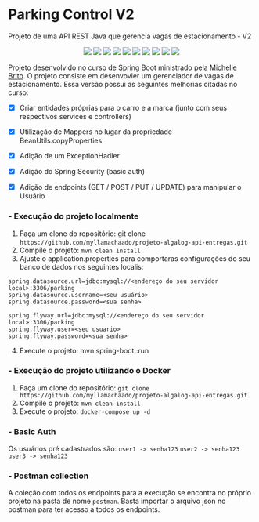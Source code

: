 # Parking Control V2
Projeto de uma API REST Java que gerencia vagas de estacionamento - V2

<p align="center">
    <a alt="Java">
          <img src="https://img.shields.io/badge/Java-v17-blue.svg" />
    </a>
    <a alt="Spring Boot">
        <img src="https://img.shields.io/badge/Spring_Boot-v3.1.0-red.svg" />
    </a>
    <a alt="Spring Security">
        <img src="https://img.shields.io/badge/Spring_Security-v5.3.1-blueviolet.svg" />
    </a>
  <a alt="Maven">
        <img src="https://img.shields.io/badge/Maven-v3.1.1-orange.svg" />
  </a>
    <a alt="JPA">
        <img src="https://img.shields.io/badge/JPA-v3.1.0-brightgreen.svg" />
    </a>
     <a alt="Validation">
        <img src="https://img.shields.io/badge/Validation-v3.0.2-red.svg" />
  </a>
     <a alt="Model Mapper">
        <img src="https://img.shields.io/badge/Model_Mapper-v3.1.1-orange.svg" />
  </a>
  <a alt="Lombok">
          <img src="https://img.shields.io/badge/Lombok-v1.18.20.0-blue.svg" />
    </a>
    <a alt="MySql">
        <img src="https://img.shields.io/badge/MySql-v2.1.214-brightgreen.svg" />
    </a>
     <a alt="JUnit">
        <img src="https://img.shields.io/badge/JUnit-v4.13.2-red.svg" />
    </a>
</p>


Projeto desenvolvido no curso de Spring Boot ministrado pela [Michelle Brito](https://github.com/MichelliBrito). O projeto consiste em desenvovler um gerenciador de vagas de estacionamento. Essa versão possui as seguintes melhorias citadas no curso:


- [x] Criar entidades próprias para o carro e a marca (junto com seus respectivos services e controllers)

- [x] Utilização de Mappers no lugar da propriedade BeanUtils.copyProperties

- [x] Adição de um ExceptionHadler

- [x] Adição do Spring Security (basic auth)

- [x] Adição de endpoints (GET / POST / PUT / UPDATE) para manipular o Usuário 



### - Execução do projeto localmente

1) Faça um clone do repositório: git clone `https://github.com/myllamachaado/projeto-algalog-api-entregas.git`
2) Compile o projeto: `mvn clean install`
3) Ajuste o application.properties para comportaras configurações do seu banco de dados nos seguintes localis:
```
spring.datasource.url=jdbc:mysql://<endereço do seu servidor local>:3306/parking
spring.datasource.username=<seu usuário>
spring.datasource.password=<sua senha>

spring.flyway.url=jdbc:mysql://<endereço do seu servidor local>:3306/parking
spring.flyway.user=<seu usuario>
spring.flyway.password=<sua senha>
```
4) Execute o projeto: mvn spring-boot::run


### - Execução do projeto utilizando o Docker
1)  Faça um clone do repositório:
`git clone https://github.com/myllamachaado/projeto-algalog-api-entregas.git`
2) Compile o projeto:
`mvn clean install`
3)  Execute o projeto:
`docker-compose up -d`


### - Basic Auth
Os usuários pré cadastrados são:
`user1 -> senha123`
`user2 -> senha123`
`user3 -> senha123`


### - Postman collection

A coleção com todos os endpoints para a execução se encontra no próprio projeto na pasta de nome `postman`. Basta importar o arquivo json no postman para ter acesso a todos os endpoints. 
